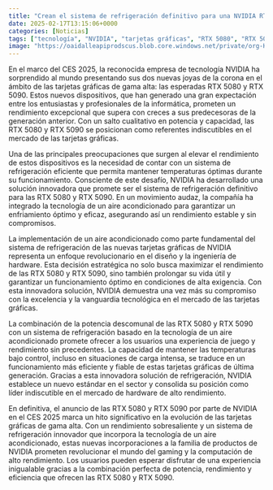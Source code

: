 ```yaml
---
title: "Crean el sistema de refrigeración definitivo para una NVIDIA RTX 4090... Usando un aire acondicionado"
date: 2025-02-17T13:15:06+0000
categories: [Noticias]
tags: ["tecnología", "NVIDIA", "tarjetas gráficas", "RTX 5080", "RTX 5090", "sistema de refrigeración", "aire acondicionado", "rendimiento", "innovación", "gaming", "computación de alto rendimiento."]
image: "https://oaidalleapiprodscus.blob.core.windows.net/private/org-HKmKxpuNw3Y88lm4EBrIPq0n/user-ZwiCXOggLL8ZNNKE2g7rXFmV/img-CbpZPAbWyWTKrFp6FfOgdRDa.png?st=2025-02-17T12%3A15%3A06Z&se=2025-02-17T14%3A15%3A06Z&sp=r&sv=2024-08-04&sr=b&rscd=inline&rsct=image/png&skoid=d505667d-d6c1-4a0a-bac7-5c84a87759f8&sktid=a48cca56-e6da-484e-a814-9c849652bcb3&skt=2025-02-17T10%3A53%3A02Z&ske=2025-02-18T10%3A53%3A02Z&sks=b&skv=2024-08-04&sig=vGs6CIaE6fSoa4B36te7OVOK9us7YQyiWzcrMdBqpiY%3D"
---
```


En el marco del CES 2025, la reconocida empresa de tecnología NVIDIA ha sorprendido al mundo presentando sus dos nuevas joyas de la corona en el ámbito de las tarjetas gráficas de gama alta: las esperadas RTX 5080 y RTX 5090. Estos nuevos dispositivos, que han generado una gran expectación entre los entusiastas y profesionales de la informática, prometen un rendimiento excepcional que supera con creces a sus predecesoras de la generación anterior. Con un salto cualitativo en potencia y capacidad, las RTX 5080 y RTX 5090 se posicionan como referentes indiscutibles en el mercado de las tarjetas gráficas.

Una de las principales preocupaciones que surgen al elevar el rendimiento de estos dispositivos es la necesidad de contar con un sistema de refrigeración eficiente que permita mantener temperaturas óptimas durante su funcionamiento. Consciente de este desafío, NVIDIA ha desarrollado una solución innovadora que promete ser el sistema de refrigeración definitivo para las RTX 5080 y RTX 5090. En un movimiento audaz, la compañía ha integrado la tecnología de un aire acondicionado para garantizar un enfriamiento óptimo y eficaz, asegurando así un rendimiento estable y sin compromisos.

La implementación de un aire acondicionado como parte fundamental del sistema de refrigeración de las nuevas tarjetas gráficas de NVIDIA representa un enfoque revolucionario en el diseño y la ingeniería de hardware. Esta decisión estratégica no solo busca maximizar el rendimiento de las RTX 5080 y RTX 5090, sino también prolongar su vida útil y garantizar un funcionamiento óptimo en condiciones de alta exigencia. Con esta innovadora solución, NVIDIA demuestra una vez más su compromiso con la excelencia y la vanguardia tecnológica en el mercado de las tarjetas gráficas.

La combinación de la potencia descomunal de las RTX 5080 y RTX 5090 con un sistema de refrigeración basado en la tecnología de un aire acondicionado promete ofrecer a los usuarios una experiencia de juego y rendimiento sin precedentes. La capacidad de mantener las temperaturas bajo control, incluso en situaciones de carga intensa, se traduce en un funcionamiento más eficiente y fiable de estas tarjetas gráficas de última generación. Gracias a esta innovadora solución de refrigeración, NVIDIA establece un nuevo estándar en el sector y consolida su posición como líder indiscutible en el mercado de hardware de alto rendimiento.

En definitiva, el anuncio de las RTX 5080 y RTX 5090 por parte de NVIDIA en el CES 2025 marca un hito significativo en la evolución de las tarjetas gráficas de gama alta. Con un rendimiento sobresaliente y un sistema de refrigeración innovador que incorpora la tecnología de un aire acondicionado, estas nuevas incorporaciones a la familia de productos de NVIDIA prometen revolucionar el mundo del gaming y la computación de alto rendimiento. Los usuarios pueden esperar disfrutar de una experiencia inigualable gracias a la combinación perfecta de potencia, rendimiento y eficiencia que ofrecen las RTX 5080 y RTX 5090.
    
